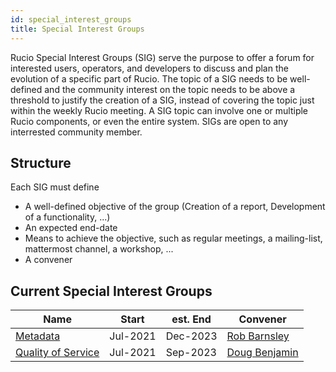 ```yaml
---
id: special_interest_groups
title: Special Interest Groups
---
```


Rucio Special Interest Groups (SIG) serve the purpose to offer a forum for interested users,
operators, and developers to discuss and plan the evolution of a specific part of Rucio.
The topic of a SIG needs to be well-defined and the community interest on the topic
needs to be above a threshold to justify the creation of a SIG, instead of covering the
topic just within the weekly Rucio meeting. A SIG topic can involve one or multiple
Rucio components, or even the entire system. SIGs are open to any interrested community
member.

## Structure

Each SIG must define

  - A well-defined objective of the group (Creation of a report, Development of
    a functionality, ...)
  - An expected end-date
  - Means to achieve the objective, such as regular meetings, a mailing-list, mattermost
    channel, a workshop, ...
  - A convener

## Current Special Interest Groups

| Name                                          | Start    | est. End | Convener                                         |
| --------------------------------------------- | -------- | -------- | ------------------------------------------------ |
| [Metadata](sig_metadata.md)                   | Jul-2021 | Dec-2023 | [Rob Barnsley](https://github.com/robbarnsley)   |
| [Quality of Service](sig_qualityofservice.md) | Jul-2021 | Sep-2023 | [Doug Benjamin](mailto:douglas.benjamin@cern.ch) |
